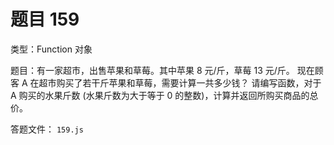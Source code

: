 <script setup>
import { loginRead } from '@/utils/login-read'

loginRead('n10007')
</script>

# 题目 159

类型：Function 对象

题目：有一家超市，出售苹果和草莓。其中苹果 8 元/斤，草莓 13 元/斤。 现在顾客 A 在超市购买了若干斤苹果和草莓，需要计算一共多少钱？ 请编写函数，对于 A 购买的水果斤数 (水果斤数为大于等于 0 的整数)，计算并返回所购买商品的总价。

答题文件： `159.js`
